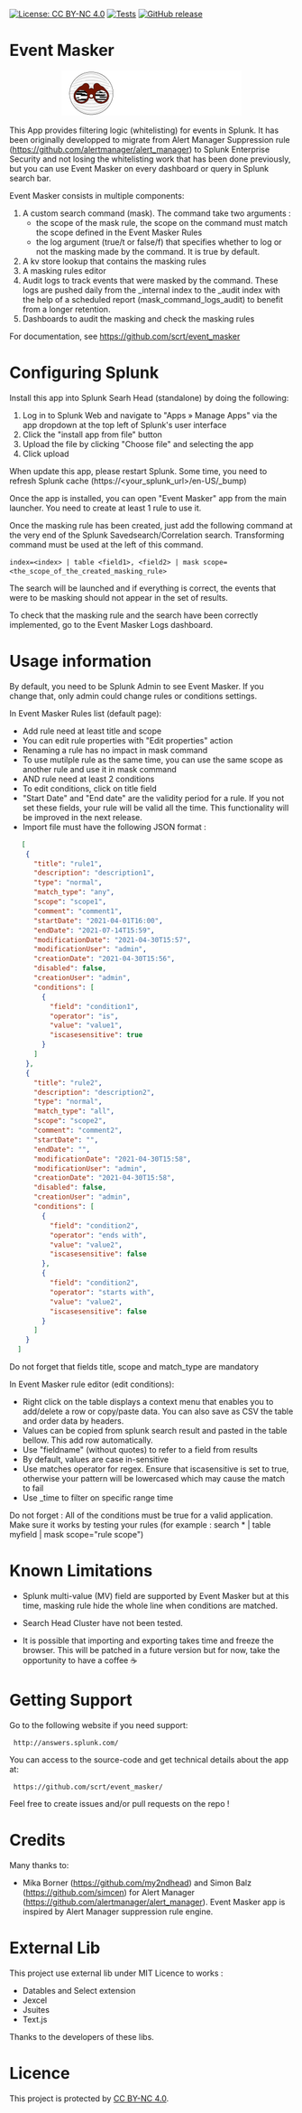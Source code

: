 [![License: CC BY-NC 4.0](https://img.shields.io/badge/License-CC%20BY--NC%204.0-lightgrey.svg)](http://creativecommons.org/licenses/by-nc/4.0/)
[![Tests](https://github.com/scrt/event_masker/actions/workflows/actions.yml/badge.svg)](https://github.com/scrt/event_masker/actions/workflows/actions.yml)
[![GitHub release](https://img.shields.io/github/release/scrt/event_masker.svg)](https://github.com/scrt/event_masker/releases/)

# Event Masker
<p align="center">
<img src="/static/appLogo_2x.png" alt="Event Masker" />
</p>

This App provides filtering logic (whitelisting) for events in Splunk. It has been originally
developped to migrate from Alert Manager Suppression rule (https://github.com/alertmanager/alert_manager) to Splunk Enterprise Security and not losing the whitelisting work that has been done previously, but you can use Event Masker on every dashboard or query in Splunk search bar.

Event Masker consists in multiple components:

1. A custom search command (mask). The command take two arguments :
   * the scope of the mask rule, the scope on the command must match the scope defined in the Event Masker Rules
   * the log argument (true/t or  false/f) that specifies whether to log or not the masking made by the command. It is true by default.
2. A kv store lookup that contains the masking rules
3. A masking rules editor
4. Audit logs to track events that were masked by the command. These logs are pushed daily from the _internal index
   to the _audit index with the help of a scheduled report (mask_command_logs_audit) to benefit from a longer
   retention.
5. Dashboards to audit the masking and check the masking rules

For documentation, see https://github.com/scrt/event_masker

# Configuring Splunk

Install this app into Splunk Searh Head (standalone) by doing the following:

1. Log in to Splunk Web and navigate to "Apps » Manage Apps" via the app dropdown at the top left of Splunk's user
   interface
2. Click the "install app from file" button
3. Upload the file by clicking "Choose file" and selecting the app
4. Click upload

When update this app, please restart Splunk. Some time, you need to refresh Splunk cache (https://<your_splunk_url>/en-US/_bump)

Once the app is installed, you can open "Event Masker" app from the main launcher. You need to create at least 1 rule to use it.

Once the masking rule has been created, just add the following command at the very end of the Splunk Savedsearch/Correlation search. Transforming command must be used at the left of this command.

```spl
index=<index> | table <field1>, <field2> | mask scope=<the_scope_of_the_created_masking_rule>
```

The search will be launched and if everything is correct, the events that were to be masking should not appear in the set of results.

To check that the masking rule and the search have been correctly implemented, go to the Event Masker Logs
dashboard. 

# Usage information

By default, you need to be Splunk Admin to see Event Masker. If you change that, only admin could change rules or conditions settings.

In Event Masker Rules list (default page):
* Add rule need at least title and scope
* You can edit rule properties with "Edit properties" action
* Renaming a rule has no impact in mask command
* To use mutilple rule as the same time, you can use the same scope as another rule and use it in mask command
* AND rule need at least 2 conditions
* To edit conditions, click on title field
* "Start Date" and "End date" are the validity period for a rule. If you not set these fields, your rule will be valid all the time. This functionality will be improved in the next release.
* Import file must have the following JSON format :

```json
   [
    {
      "title": "rule1",
      "description": "description1",
      "type": "normal",
      "match_type": "any",
      "scope": "scope1",
      "comment": "comment1",
      "startDate": "2021-04-01T16:00",
      "endDate": "2021-07-14T15:59",
      "modificationDate": "2021-04-30T15:57",
      "modificationUser": "admin",
      "creationDate": "2021-04-30T15:56",
      "disabled": false,
      "creationUser": "admin",
      "conditions": [
        {
          "field": "condition1",
          "operator": "is",
          "value": "value1",
          "iscasesensitive": true
        }
      ]
    },
    {
      "title": "rule2",
      "description": "description2",
      "type": "normal",
      "match_type": "all",
      "scope": "scope2",
      "comment": "comment2",
      "startDate": "",
      "endDate": "",
      "modificationDate": "2021-04-30T15:58",
      "modificationUser": "admin",
      "creationDate": "2021-04-30T15:58",
      "disabled": false,
      "creationUser": "admin",
      "conditions": [
        {
          "field": "condition2",
          "operator": "ends with",
          "value": "value2",
          "iscasesensitive": false
        },
        {
          "field": "condition2",
          "operator": "starts with",
          "value": "value2",
          "iscasesensitive": false
        }
      ]
    }
  ]
```

Do not forget that fields title, scope and match_type are mandatory

In Event Masker rule editor (edit conditions):
* Right click on the table displays a context menu that enables you to add/delete a row or copy/paste data. You can also save as CSV the table and order data by headers.
* Values can be copied from splunk search result and pasted in the table bellow. This add row automatically.
* Use "fieldname" (without quotes) to refer to a field from results
* By default, values are case in-sensitive
* Use matches operator for regex. Ensure that iscasensitive is set to true, otherwise your pattern will be lowercased which may cause the match to fail
* Use _time to filter on specific range time

Do not forget : All of the conditions must be true for a valid application. Make sure it works by testing your rules (for example : search * | table myfield | mask scope="rule scope")

# Known Limitations

* Splunk multi-value (MV) field are supported by Event Masker but at this time, masking rule hide the whole line when conditions are matched.

* Search Head Cluster have not been tested.

* It is possible that importing and exporting takes time and freeze the browser. This will be patched in a future version but for now, take the opportunity to have a coffee :coffee:


# Getting Support

Go to the following website if you need support:

     http://answers.splunk.com/

You can access to the source-code and get technical details about the app at:

     https://github.com/scrt/event_masker/


Feel free to create issues and/or pull requests on the repo !

# Credits

Many thanks to:

* Mika Borner (https://github.com/my2ndhead) and Simon Balz (https://github.com/simcen) for Alert
  Manager (https://github.com/alertmanager/alert_manager). Event Masker app is inspired by Alert Manager suppression rule engine.
  
# External Lib

This project use external lib under MIT Licence to works :
* Datables and Select extension
* Jexcel
* Jsuites
* Text.js

Thanks to the developers of these libs.

# Licence

This project is protected by [CC BY-NC 4.0](https://creativecommons.org/licenses/by-nc-nd/4.0/deed.en).
